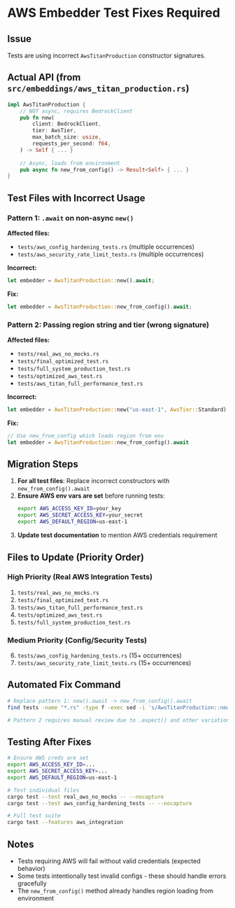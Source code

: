 # AWS Embedder Test Fixes Required

## Issue
Tests are using incorrect `AwsTitanProduction` constructor signatures.

## Actual API (from `src/embeddings/aws_titan_production.rs`)

```rust
impl AwsTitanProduction {
    // NOT async, requires BedrockClient
    pub fn new(
        client: BedrockClient,
        tier: AwsTier,
        max_batch_size: usize,
        requests_per_second: f64,
    ) -> Self { ... }
    
    // Async, loads from environment
    pub async fn new_from_config() -> Result<Self> { ... }
}
```

## Test Files with Incorrect Usage

### Pattern 1: `.await` on non-async `new()`
**Affected files:**
- `tests/aws_config_hardening_tests.rs` (multiple occurrences)
- `tests/aws_security_rate_limit_tests.rs` (multiple occurrences)

**Incorrect:**
```rust
let embedder = AwsTitanProduction::new().await;
```

**Fix:**
```rust
let embedder = AwsTitanProduction::new_from_config().await;
```

### Pattern 2: Passing region string and tier (wrong signature)
**Affected files:**
- `tests/real_aws_no_mocks.rs`
- `tests/final_optimized_test.rs`
- `tests/full_system_production_test.rs`
- `tests/optimized_aws_test.rs`
- `tests/aws_titan_full_performance_test.rs`

**Incorrect:**
```rust
let embedder = AwsTitanProduction::new("us-east-1", AwsTier::Standard).await
```

**Fix:**
```rust
// Use new_from_config which loads region from env
let embedder = AwsTitanProduction::new_from_config().await
```

## Migration Steps

1. **For all test files**: Replace incorrect constructors with `new_from_config().await`
2. **Ensure AWS env vars are set** before running tests:
   ```bash
   export AWS_ACCESS_KEY_ID=your_key
   export AWS_SECRET_ACCESS_KEY=your_secret
   export AWS_DEFAULT_REGION=us-east-1
   ```
3. **Update test documentation** to mention AWS credentials requirement

## Files to Update (Priority Order)

### High Priority (Real AWS Integration Tests)
1. `tests/real_aws_no_mocks.rs`
2. `tests/final_optimized_test.rs`
3. `tests/aws_titan_full_performance_test.rs`
4. `tests/optimized_aws_test.rs`
5. `tests/full_system_production_test.rs`

### Medium Priority (Config/Security Tests)
6. `tests/aws_config_hardening_tests.rs` (15+ occurrences)
7. `tests/aws_security_rate_limit_tests.rs` (15+ occurrences)

## Automated Fix Command

```bash
# Replace pattern 1: new().await -> new_from_config().await
find tests -name "*.rs" -type f -exec sed -i 's/AwsTitanProduction::new().await/AwsTitanProduction::new_from_config().await/g' {} +

# Pattern 2 requires manual review due to .expect() and other variations
```

## Testing After Fixes

```bash
# Ensure AWS creds are set
export AWS_ACCESS_KEY_ID=...
export AWS_SECRET_ACCESS_KEY=...
export AWS_DEFAULT_REGION=us-east-1

# Test individual files
cargo test --test real_aws_no_mocks -- --nocapture
cargo test --test aws_config_hardening_tests -- --nocapture

# Full test suite
cargo test --features aws_integration
```

## Notes

- Tests requiring AWS will fail without valid credentials (expected behavior)
- Some tests intentionally test invalid configs - these should handle errors gracefully
- The `new_from_config()` method already handles region loading from environment
